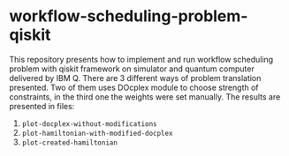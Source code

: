 # workflow-scheduling-problem-qiskit

This repository presents how to implement and run workflow scheduling problem with qiskit framework on simulator and quantum computer delivered by IBM Q.
There are 3 different ways of problem translation presented. Two of them uses DOcplex module to choose strength of constraints, in the third one the weights were set manually. 
The results are presented in files: 
1. `plot-docplex-without-modifications`
2. `plot-hamiltonian-with-modified-docplex`
3. `plot-created-hamiltonian`


